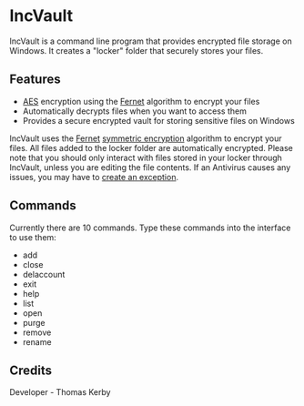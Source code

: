 # IncVault
IncVault is a command line program that provides encrypted file storage on Windows. It creates a "locker" folder that securely stores your files.

## Features

- [AES](https://en.wikipedia.org/wiki/Advanced_Encryption_Standard) encryption using the [Fernet](https://cryptography.io/en/latest/fernet/) algorithm to encrypt your files
- Automatically decrypts files when you want to access them
- Provides a secure encrypted vault for storing sensitive files on Windows

IncVault uses the [Fernet](https://cryptography.io/en/latest/fernet/) [symmetric encryption](https://www.khanacademy.org/computing/computers-and-internet/xcae6f4a7ff015e7d:online-data-security/xcae6f4a7ff015e7d:data-encryption-techniques/a/symmetric-encryption-techniques) algorithm to encrypt your files. All files added to the locker folder are automatically encrypted. Please note that you should only interact with files stored in your locker through IncVault, unless you are editing the file contents. If an Antivirus causes any issues, you may have to [create an exception](https://www.google.com/search?q=how+to+create+an+exception+in+%5Bantivirus%5D&sxsrf=APwXEdck3w8dJJN2pkH660RpQNwrCi0nNQ%3A1682017158274&source=hp&ei=hotBZIDyDJOR8gLKsYOQCw&iflsig=AOEireoAAAAAZEGZltTE6sDECenhHxi9NiJeOVL1udK-&ved=0ahUKEwiAzeKZkrn-AhWTiFwKHcrYALIQ4dUDCAo&uact=5&oq=how+to+create+an+exception+in+%5Bantivirus%5D&gs_lcp=Cgdnd3Mtd2l6EAMyBggAEBYQHjIGCAAQFhAeMgYIABAWEB4yBggAEBYQHjIICAAQigUQhgM6BwgjEOoCECdQ1ARY1ARg6ghoAXAAeACAAW2IAW2SAQMwLjGYAQCgAQKgAQGwAQo&sclient=gws-wiz).

## Commands

Currently there are 10 commands. Type these commands into the interface to use them:
- add
- close
- delaccount
- exit
- help
- list
- open
- purge
- remove
- rename



## Credits
Developer - Thomas Kerby
